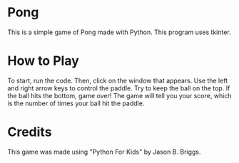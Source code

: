 # Pong
This is a simple game of Pong made with Python. This program uses tkinter.

# How to Play
To start, run the code. Then, click on the window that appears. Use the left and right arrow keys to control the paddle. Try to keep the ball on the top. If the ball hits the bottom, game over! The game will tell you your score, which is the number of times your ball hit the paddle.

# Credits
This game was made using "Python For Kids" by Jason B. Briggs.
